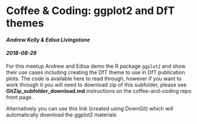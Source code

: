 # Coffee & Coding: ggplot2 and DfT themes

#### *Andrew Kelly & Edisa Livingstone*
#### *2018-08-29*

For this meetup Andrew and Edisa demo the R package `ggplot2` and show their
use cases including creating the DfT theme to use in DfT publication plots. 
The code is available here to read through, however if you want to work through 
it you will need to download zip of this subfolder, please see **GitZip_subfolder_download.md**
instructions on the coffee-and-coding repo front page.

Alternatively you can use this link (created using DownGit) which will automatically
download the ggplot2 materials
